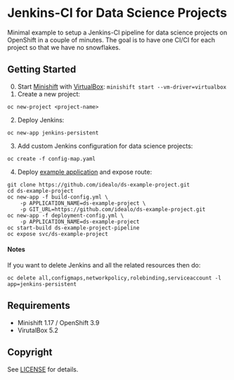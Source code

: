 # Jenkins-CI for Data Science Projects

Minimal example to setup a Jenkins-CI pipeline for data science projects on OpenShift in a couple of minutes. The goal is to have one CI/CI for each project so that we have no snowflakes.

## Getting Started

0. Start [Minishift](https://github.com/minishift/minishift) with [VirtualBox](https://www.virtualbox.org/): `minishift start --vm-driver=virtualbox`
1. Create a new project:
```
oc new-project <project-name>
```
2. Deploy Jenkins:
```
oc new-app jenkins-persistent
```
3. Add custom Jenkins configuration for data science projects:
```
oc create -f config-map.yaml
```
4. Deploy [example application](https://github.com/idealo/ds-example-project) and expose route:
```
git clone https://github.com/idealo/ds-example-project.git
cd ds-example-project
oc new-app -f build-config.yml \
    -p APPLICATION_NAME=ds-example-project \
    -p GIT_URL=https://github.com/idealo/ds-example-project.git
oc new-app -f deployment-config.yml \
    -p APPLICATION_NAME=ds-example-project
oc start-build ds-example-project-pipeline
oc expose svc/ds-example-project
```
#### Notes

If you want to delete Jenkins and all the related resources then do:
```
oc delete all,configmaps,networkpolicy,rolebinding,serviceaccount -l app=jenkins-persistent
```

## Requirements

- Minishift 1.17 / OpenShift 3.9
- VirutalBox 5.2

## Copyright

See [LICENSE](LICENSE) for details.